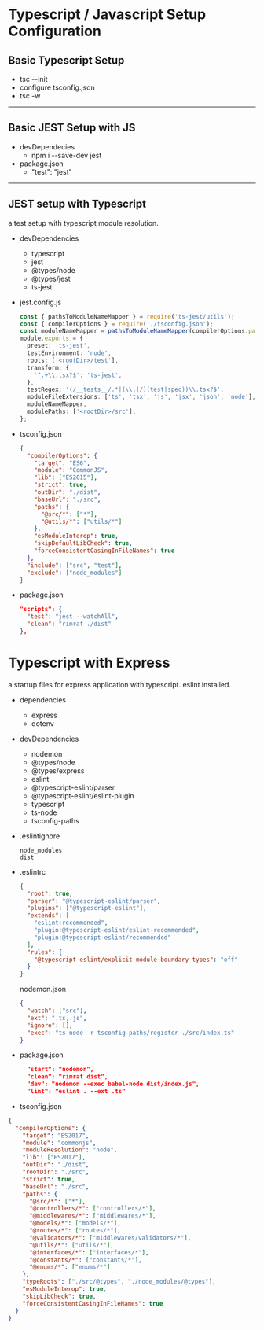# Typescript / Javascript Setup Configuration

## Basic Typescript Setup

- tsc --init
- configure tsconfig.json
- tsc -w

---

## Basic JEST Setup with JS

- devDependecies
  - npm i --save-dev jest
- package.json
  - "test": "jest"

---

## JEST setup with Typescript

a test setup with typescript module resolution.

- devDependencies

  - typescript
  - jest
  - @types/node
  - @types/jest
  - ts-jest

- jest.config.js

  ```typescript
  const { pathsToModuleNameMapper } = require('ts-jest/utils');
  const { compilerOptions } = require('./tsconfig.json');
  const moduleNameMapper = pathsToModuleNameMapper(compilerOptions.paths, { prefix: '<rootDir>/src' });
  module.exports = {
    preset: 'ts-jest',
    testEnvironment: 'node',
    roots: ['<rootDir>/test'],
    transform: {
      '^.+\\.tsx?$': 'ts-jest',
    },
    testRegex: '(/__tests__/.*|(\\.|/)(test|spec))\\.tsx?$',
    moduleFileExtensions: ['ts', 'tsx', 'js', 'jsx', 'json', 'node'],
    moduleNameMapper,
    modulePaths: ['<rootDir>/src'],
  };
  ```

- tsconfig.json

  ```json
  {
    "compilerOptions": {
      "target": "ES6",
      "module": "CommonJS",
      "lib": ["ES2015"],
      "strict": true,
      "outDir": "./dist",
      "baseUrl": "./src",
      "paths": {
        "@src/*": ["*"],
        "@utils/*": ["utils/*"]
      },
      "esModuleInterop": true,
      "skipDefaultLibCheck": true,
      "forceConsistentCasingInFileNames": true
    },
    "include": ["src", "test"],
    "exclude": ["node_modules"]
  }
  ```

- package.json

  ```json
  "scripts": {
    "test": "jest --watchAll",
    "clean": "rimraf ./dist"
  },
  ```

# Typescript with Express

a startup files for express application with typescript.
eslint installed.

- dependencies
  - express
  - dotenv
- devDependencies

  - nodemon
  - @types/node
  - @types/express
  - eslint
  - @typescript-eslint/parser
  - @typescript-eslint/eslint-plugin
  - typescript
  - ts-node
  - tsconfig-paths

- .eslintignore

  ```
  node_modules
  dist
  ```

- .eslintrc

  ```json
  {
    "root": true,
    "parser": "@typescript-eslint/parser",
    "plugins": ["@typescript-eslint"],
    "extends": [
      "eslint:recommended",
      "plugin:@typescript-eslint/eslint-recommended",
      "plugin:@typescript-eslint/recommended"
    ],
    "rules": {
      "@typescript-eslint/explicit-module-boundary-types": "off"
    }
  }
  ```

  nodemon.json

  ```json
  {
    "watch": ["src"],
    "ext": ".ts,.js",
    "ignore": [],
    "exec": "ts-node -r tsconfig-paths/register ./src/index.ts"
  }
  ```

- package.json

  ```json
    "start": "nodemon",
    "clean": "rimraf dist",
    "dev": "nodemon --exec babel-node dist/index.js",
    "lint": "eslint . --ext .ts"
  ```

- tsconfig.json

```json
{
  "compilerOptions": {
    "target": "ES2017",
    "module": "commonjs",
    "moduleResolution": "node",
    "lib": ["ES2017"],
    "outDir": "./dist",
    "rootDir": "./src",
    "strict": true,
    "baseUrl": "./src",
    "paths": {
      "@src/*": ["*"],
      "@controllers/*": ["controllers/*"],
      "@middlewares/*": ["middlewares/*"],
      "@models/*": ["models/*"],
      "@routes/*": ["routes/*"],
      "@validators/*": ["middlewares/validators/*"],
      "@utils/*": ["utils/*"],
      "@interfaces/*": ["interfaces/*"],
      "@constants/*": ["constants/*"],
      "@enums/*": ["enums/*"]
    },
    "typeRoots": ["./src/@types", "./node_modules/@types"],
    "esModuleInterop": true,
    "skipLibCheck": true,
    "forceConsistentCasingInFileNames": true
  }
}
```

